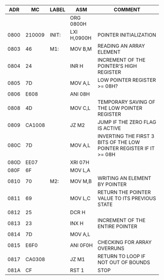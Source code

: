 | ADR | MC | LABEL | ASM | COMMENT |
|------|----|-------|-------------|-|
|      |        |       | ORG 0800H   |  |
| 0800 | 210009 | INIT: | LXI H,0900H | POINTER INITIALIZATION |
| 0803 |     46 | M1:   | MOV B,M     | READING AN ARRAY ELEMENT |
| 0804 |     24 |       | INR H       | INCREMENT OF THE POINTER'S HIGH REGISTER |
| 0805 |     7D |       | MOV A,L     | LOW POINTER REGISTER >= 08H? |
| 0806 |   E608 |       | ANI 08H     |  |
| 0808 |     4D |       | MOV C,L     | TEMPORARY SAVING OF THE LOW POINTER REGISTER |
| 0809 | CA1008 |       | JZ M2       | JUMP IF THE ZERO FLAG IS ACTIVE |
| 080C |     7D |       | MOV A,L     | INVERTING THE FIRST 3 BITS OF THE LOW POINTER REGISTER IF IT >= 08H |
| 080D |   EE07 |       | XRI 07H     |  |
| 080F |     6F |       | MOV L,A     |  |
| 0810 |     70 | M2:   | MOV M,B     | WRITING AN ELEMENT BY POINTER |
| 0811 |     69 |       | MOV L,C     | RETURN THE POINTER VALUE TO ITS PREVIOUS STATE |
| 0812 |     25 |       | DCR H       |  |
| 0813 |     23 |       | INX H       | INCREMENT OF THE ENTIRE POINTER |
| 0814 |     7D |       | MOV A,L     |  |
| 0815 |   E6F0 |       | ANI 0F0H    | CHECKING FOR ARRAY OVERRUNS |
| 0817 | CA0308 |       | JZ M1       | RETURN TO LOOP IF NOT OUT OF BOUNDS |
| 081A |     CF |       | RST 1       | STOP |
